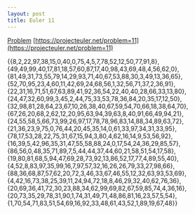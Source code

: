 ```yaml
---
layout: post
title: Euler 11
---
```

[Problem](https://projecteuler.net/problem=11) [https://projecteuler.net/problem=11](https://projecteuler.net/problem=11)

{{8,2,22,97,38,15,0,40,0,75,4,5,7,78,52,12,50,77,91,8},
{49,49,99,40,17,81,18,57,60,87,17,40,98,43,69,48,4,56,62,0},
{81,49,31,73,55,79,14,29,93,71,40,67,53,88,30,3,49,13,36,65},
{52,70,95,23,4,60,11,42,69,24,68,56,1,32,56,71,37,2,36,91},
{22,31,16,71,51,67,63,89,41,92,36,54,22,40,40,28,66,33,13,80},
{24,47,32,60,99,3,45,2,44,75,33,53,78,36,84,20,35,17,12,50},
{32,98,81,28,64,23,67,10,26,38,40,67,59,54,70,66,18,38,64,70},
{67,26,20,68,2,62,12,20,95,63,94,39,63,8,40,91,66,49,94,21},
{24,55,58,5,66,73,99,26,97,17,78,78,96,83,14,88,34,89,63,72},
{21,36,23,9,75,0,76,44,20,45,35,14,0,61,33,97,34,31,33,95},
{78,17,53,28,22,75,31,67,15,94,3,80,4,62,16,14,9,53,56,92},
{16,39,5,42,96,35,31,47,55,58,88,24,0,17,54,24,36,29,85,57},
{86,56,0,48,35,71,89,7,5,44,44,37,44,60,21,58,51,54,17,58},
{19,80,81,68,5,94,47,69,28,73,92,13,86,52,17,77,4,89,55,40},
{4,52,8,83,97,35,99,16,7,97,57,32,16,26,26,79,33,27,98,66},
{88,36,68,87,57,62,20,72,3,46,33,67,46,55,12,32,63,93,53,69},
{4,42,16,73,38,25,39,11,24,94,72,18,8,46,29,32,40,62,76,36},
{20,69,36,41,72,30,23,88,34,62,99,69,82,67,59,85,74,4,36,16},
{20,73,35,29,78,31,90,1,74,31,49,71,48,86,81,16,23,57,5,54},
{1,70,54,71,83,51,54,69,16,92,33,48,61,43,52,1,89,19,67,48}}


